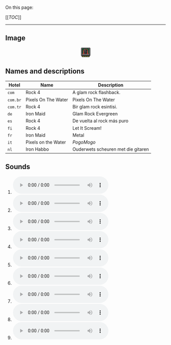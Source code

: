 On this page:

[[_TOC_]]

---

## Image

<div align="center">

![sound_set_40](../uploads/imgs/40.gif)

</div>

## Names and descriptions

| Hotel | Name | Description |
|-|-|-|
| `com` | Rock 4 | A glam rock flashback. |
| `com.br` | Pixels On The Water | Pixels On The Water |
| `com.tr` | Rock 4 | Bir glam rock esintisi. |
| `de` | Iron Maid | Glam Rock Evergreen |
| `es` | Rock 4 | De vuelta al rock más puro |
| `fi` | Rock 4 | Let It Scream! |
| `fr` | Iron Maid | Metal |
| `it` | Pixels on the Water | *PogoMogo* |
| `nl` | Iron Habbo | Ouderwets scheuren met die gitaren |

## Sounds

1. ![Sample 352](../uploads/sounds/sound_machine_sample_352.mp3)
1. ![Sample 353](../uploads/sounds/sound_machine_sample_353.mp3)
1. ![Sample 354](../uploads/sounds/sound_machine_sample_354.mp3)
1. ![Sample 355](../uploads/sounds/sound_machine_sample_355.mp3)
1. ![Sample 356](../uploads/sounds/sound_machine_sample_356.mp3)
1. ![Sample 357](../uploads/sounds/sound_machine_sample_357.mp3)
1. ![Sample 358](../uploads/sounds/sound_machine_sample_358.mp3)
1. ![Sample 359](../uploads/sounds/sound_machine_sample_359.mp3)
1. ![Sample 360](../uploads/sounds/sound_machine_sample_360.mp3)